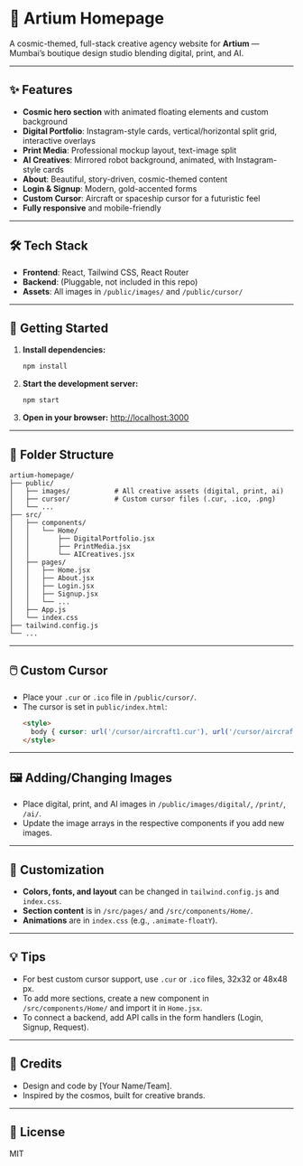 # 🌌 Artium Homepage

A cosmic-themed, full-stack creative agency website for **Artium** — Mumbai’s boutique design studio blending digital, print, and AI.

---

## ✨ Features
- **Cosmic hero section** with animated floating elements and custom background
- **Digital Portfolio**: Instagram-style cards, vertical/horizontal split grid, interactive overlays
- **Print Media**: Professional mockup layout, text-image split
- **AI Creatives**: Mirrored robot background, animated, with Instagram-style cards
- **About**: Beautiful, story-driven, cosmic-themed content
- **Login & Signup**: Modern, gold-accented forms
- **Custom Cursor**: Aircraft or spaceship cursor for a futuristic feel
- **Fully responsive** and mobile-friendly

---

## 🛠️ Tech Stack
- **Frontend**: React, Tailwind CSS, React Router
- **Backend**: (Pluggable, not included in this repo)
- **Assets**: All images in `/public/images/` and `/public/cursor/`

---

## 🚀 Getting Started

1. **Install dependencies:**
   ```bash
   npm install
   ```
2. **Start the development server:**
   ```bash
   npm start
   ```
3. **Open in your browser:**
   [http://localhost:3000](http://localhost:3000)

---

## 📁 Folder Structure

```
artium-homepage/
├── public/
│   ├── images/           # All creative assets (digital, print, ai)
│   ├── cursor/           # Custom cursor files (.cur, .ico, .png)
│   └── ...
├── src/
│   ├── components/
│   │   └── Home/
│   │       ├── DigitalPortfolio.jsx
│   │       ├── PrintMedia.jsx
│   │       └── AICreatives.jsx
│   ├── pages/
│   │   ├── Home.jsx
│   │   ├── About.jsx
│   │   ├── Login.jsx
│   │   ├── Signup.jsx
│   │   └── ...
│   ├── App.js
│   └── index.css
├── tailwind.config.js
└── ...
```

---

## 🖱️ Custom Cursor
- Place your `.cur` or `.ico` file in `/public/cursor/`.
- The cursor is set in `public/index.html`:
  ```html
  <style>
    body { cursor: url('/cursor/aircraft1.cur'), url('/cursor/aircraft1.ico'), auto; }
  </style>
  ```

---

## 🖼️ Adding/Changing Images
- Place digital, print, and AI images in `/public/images/digital/`, `/print/`, `/ai/`.
- Update the image arrays in the respective components if you add new images.

---

## 📝 Customization
- **Colors, fonts, and layout** can be changed in `tailwind.config.js` and `index.css`.
- **Section content** is in `/src/pages/` and `/src/components/Home/`.
- **Animations** are in `index.css` (e.g., `.animate-floatY`).

---

## 💡 Tips
- For best custom cursor support, use `.cur` or `.ico` files, 32x32 or 48x48 px.
- To add more sections, create a new component in `/src/components/Home/` and import it in `Home.jsx`.
- To connect a backend, add API calls in the form handlers (Login, Signup, Request).

---

## 📣 Credits
- Design and code by [Your Name/Team].
- Inspired by the cosmos, built for creative brands.

---

## 📜 License
MIT 
